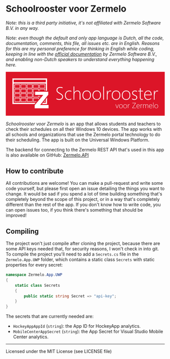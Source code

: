 # Schoolrooster voor Zermelo

*Note: this is a third party initiative, it's not affiliated with Zermelo Software B.V. in any way.*

*Note: even though the default and only app language is Dutch, all the code, documentation, comments, this file, all issues etc. are in English. Reasons for this are my personal preference for thinking in English while coding, keeping in line with the [official documentation](https://zermelo.atlassian.net/wiki/spaces/DEV) by Zermelo Software B.V., and enabling non-Dutch speakers to understand everything happening here.*

![Schoolrooster voor Zermelo](logo.png)

*Schoolrooster voor Zermelo* is an app that allows students and teachers to check their schedules on all their Windows 10 devices. The app works with all schools and organizations that use the Zermelo portal technology to do their scheduling. The app is built on the Universal Windows Platform.

The backend for connecting to the Zermelo REST API that's used in this app is also available on GitHub: [Zermelo.API](https://github.com/arthurrump/Zermelo.API)

## How to contribute

All contributions are welcome! You can make a pull-request and write some code yourself, but please first open an issue detailing the things you want to change. It would be sad if you spend a lot of time building something that's completely beyond the scope of this project, or in a way that's completely different than the rest of the app. If you don't know how to write code, you can open issues too, if you think there's something that should be improved!

## Compiling

The project won't just compile after cloning the project, because there are some API keys needed that, for security reasons, I won't check in into git. To compile the project you'll need to add a `Secrets.cs` file in the `Zermelo.App.UWP` folder, which contains a static class `Secrets` with static properties for every secret:

```csharp
namespace Zermelo.App.UWP
{
    static class Secrets
    {
        public static string Secret => "api-key";
    }
}
```

The secrets that are currently needed are:

* `HockeyAppAppId` (`string`): the App ID for HockeyApp analytics.
* `MobileCenterAppSecret` (`string`): the App Secret for Visual Studio Mobile Center analytics.

---
Licensed under the MIT License (see LICENSE file)
